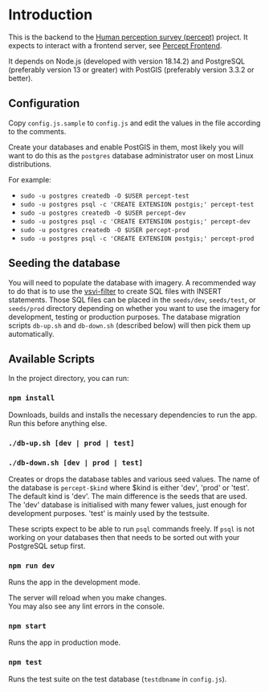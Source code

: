 # Introduction

This is the backend to the [Human perception survey (percept)](https://github.com/Spatial-Data-Science-and-GEO-AI-Lab/percept) project. It expects to interact with a frontend server, see [Percept Frontend](https://github.com/Spatial-Data-Science-and-GEO-AI-Lab/percept-frontend).

It depends on Node.js (developed with version 18.14.2) and PostgreSQL (preferably version 13 or greater) with PostGIS (preferably version 3.3.2 or better).

## Configuration

Copy `config.js.sample` to `config.js` and edit the values in the file according to the comments.

Create your databases and enable PostGIS in them, most likely you will want to do this as the `postgres` database administrator user on most Linux distributions.

For example:

- `sudo -u postgres createdb -O $USER percept-test`
- `sudo -u postgres psql -c 'CREATE EXTENSION postgis;' percept-test`
- `sudo -u postgres createdb -O $USER percept-dev`
- `sudo -u postgres psql -c 'CREATE EXTENSION postgis;' percept-dev`
- `sudo -u postgres createdb -O $USER percept-prod`
- `sudo -u postgres psql -c 'CREATE EXTENSION postgis;' percept-prod`

## Seeding the database

You will need to populate the database with imagery. A recommended way to do that is to use the [vsvi-filter](https://github.com/Spatial-Data-Science-and-GEO-AI-Lab/percept-vsvi-filter) to create SQL files with INSERT statements. Those SQL files can be placed in the `seeds/dev`, `seeds/test`, or `seeds/prod` directory depending on whether you want to use the imagery for development, testing or production purposes. The database migration scripts `db-up.sh` and `db-down.sh` (described below) will then pick them up automatically.

## Available Scripts

In the project directory, you can run:

### `npm install`

Downloads, builds and installs the necessary dependencies to run the app. Run this before anything else.

### `./db-up.sh [dev | prod | test]`
### `./db-down.sh [dev | prod | test]`

Creates or drops the database tables and various seed values. The name of the
database is `percept-$kind` where $kind is either 'dev', 'prod' or 'test'. The
default kind is 'dev'. The main difference is the seeds that are used. The
'dev' database is initialised with many fewer values, just enough for
development purposes. 'test' is mainly used by the testsuite.

These scripts expect to be able to run `psql` commands freely. If `psql` is not
working on your databases then that needs to be sorted out with your PostgreSQL
setup first.

### `npm run dev`

Runs the app in the development mode.

The server will reload when you make changes.\
You may also see any lint errors in the console.

### `npm start`

Runs the app in production mode.

### `npm test`

Runs the test suite on the test database (`testdbname` in `config.js`).
